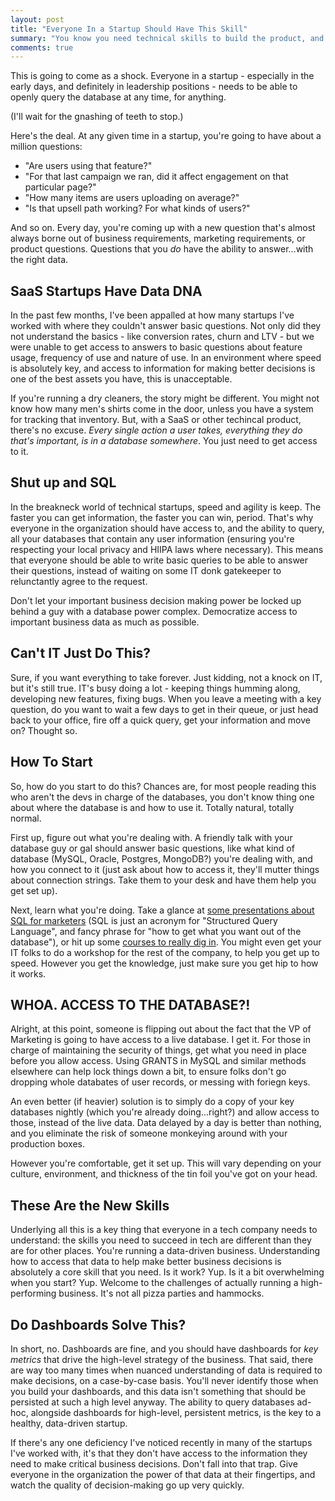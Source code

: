 ```yaml
---
layout: post
title: "Everyone In a Startup Should Have This Skill"
summary: "You know you need technical skills to build the product, and sales skills to sell it, but does your team have this critical skill?"
comments: true
---
```


This is going to come as a shock. Everyone in a startup - especially in the early days, and definitely in leadership positions - needs to be able to openly query the database at any time, for anything. 

(I'll wait for the gnashing of teeth to stop.)

Here's the deal. At any given time in a startup, you're going to have about a million questions:

- "Are users using that feature?"
- "For that last campaign we ran, did it affect engagement on that particular page?"
- "How many items are users uploading on average?"
- "Is that upsell path working? For what kinds of users?"

And so on. Every day, you're coming up with a new question that's almost always borne out of business requirements, marketing requirements, or product questions. Questions that you _do_ have the ability to answer...with the right data. 

## SaaS Startups Have Data DNA

In the past few months, I've been appalled at how many startups I've worked with where they couldn't answer basic questions. Not only did they not understand the basics - like conversion rates, churn and LTV - but we were unable to get access to answers to basic questions about feature usage, frequency of use and nature of use. In an environment where speed is absolutely key, and access to information for making better decisions is one of the best assets you have, this is unacceptable.  

If you're running a dry cleaners, the story might be different. You might not know how many men's shirts come in the door, unless you have a system for tracking that inventory. But, with a SaaS or other techincal product, there's no excuse. _Every single action a user takes, everything they do that's important, is in a database somewhere_. You just need to get access to it. 

## Shut up and SQL

In the breakneck world of technical startups, speed and agility is keep. The faster you can get information, the faster you can win, period. That's why everyone in the organization should have access to, and the ability to query, all your databases that contain any user information (ensuring you're respecting your local privacy and HIIPA laws where necessary). This means that everyone should be able to write basic queries to be able to answer their questions, instead of waiting on some IT donk gatekeeper to relunctantly agree to the request.

Don't let your important business decision making power be locked up behind a guy with a database power complex. Democratize access to important business data as much as possible. 

## Can't IT Just Do This?

Sure, if you want everything to take forever. Just kidding, not a knock on IT, but it's still true. IT's busy doing a lot - keeping things humming along, developing new features, fixing bugs. When you leave a meeting with a key question, do you want to wait a few days to get in their queue, or just head back to your office, fire off a quick query, get your information and move on? Thought so.

## How To Start

So, how do you start to do this? Chances are, for most people reading this who aren't the devs in charge of the databases, you don't know thing one about where the database is and how to use it. Totally natural, totally normal. 

First up, figure out what you're dealing with. A friendly talk with your database guy or gal should answer basic questions, like what kind of database (MySQL, Oracle, Postgres, MongoDB?) you're dealing with, and how you connect to it (just ask about how to access it, they'll mutter things about connection strings. Take them to your desk and have them help you get set up).

Next, learn what you're doing. Take a glance at [some presentations about SQL for marketers][slideshare] (SQL is just an acronym for "Structured Query Language", and fancy phrase for "how to get what you want out of the database"), or hit up some [courses to really dig in][treehouse]. You might even get your IT folks to do a workshop for the rest of the company, to help you get up to speed. However you get the knowledge, just make sure you get hip to how it works. 

## WHOA. ACCESS TO THE DATABASE?!

Alright, at this point, someone is flipping out about the fact that the VP of Marketing is going to have access to a live database. I get it. For those in charge of maintaining the security of things, get what you need in place before you allow access. Using GRANTS in MySQL and similar methods elsewhere can help lock things down a bit, to ensure folks don't go dropping whole databates of user records, or messing with foriegn keys. 

An even better (if heavier) solution is to simply do a copy of your key databases nightly (which you're already doing...right?) and allow access to those, instead of the live data. Data delayed by a day is better than nothing, and you eliminate the risk of someone monkeying around with your production boxes. 

However you're comfortable, get it set up. This will vary depending on your culture, environment, and thickness of the tin foil you've got on your head. 

## These Are the New Skills

Underlying all this is a key thing that everyone in a tech company needs to understand: the skills you need to succeed in tech are different than they are for other places. You're running a data-driven business. Understanding how to access that data to help make better business decisions is absolutely a core skill that you need. Is it work? Yup. Is it a bit overwhelming when you start? Yup. Welcome to the challenges of actually running a high-performing business. It's not all pizza parties and hammocks. 

## Do Dashboards Solve This?

In short, no. Dashboards are fine, and you should have dashboards for _key metrics_ that drive the high-level strategy of the business. That said, there are way too many times when nuanced understanding of data is required to make decisions, on a case-by-case basis. You'll never identify those when you build your dashboards, and this data isn't something that should be persisted at such a high level anyway. The ability to query databases ad-hoc, alongside dashboards for high-level, persistent metrics, is the key to a healthy, data-driven startup.

If there's any one deficiency I've noticed recently in many of the startups I've worked with, it's that they don't have access to the information they need to make critical business decisions. Don't fall into that trap. Give everyone in the organization the power of that data at their fingertips, and watch the quality of decision-making go up very quickly. 

[slideshare]: https://www.slideshare.net/jwmares/sql-for-marketers-slideshare-v1
[treehouse]: https://teamtreehouse.com/library/sql-basics


